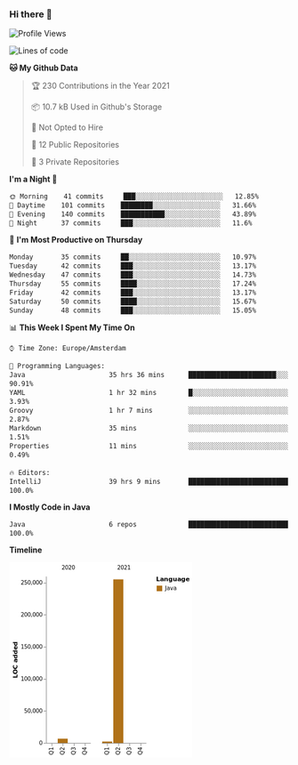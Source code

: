 ### Hi there 👋


<!--START_SECTION:waka-->
![Profile Views](http://img.shields.io/badge/Profile%20Views-0-blue)

![Lines of code](https://img.shields.io/badge/From%20Hello%20World%20I%27ve%20Written-264010%20lines%20of%20code-blue)

**🐱 My Github Data** 

> 🏆 230 Contributions in the Year 2021
 > 
> 📦 10.7 kB Used in Github's Storage 
 > 
> 🚫 Not Opted to Hire
 > 
> 📜 12 Public Repositories 
 > 
> 🔑 3 Private Repositories  
 > 
**I'm a Night 🦉** 

```text
🌞 Morning    41 commits     ███░░░░░░░░░░░░░░░░░░░░░░   12.85% 
🌆 Daytime    101 commits    ████████░░░░░░░░░░░░░░░░░   31.66% 
🌃 Evening    140 commits    ███████████░░░░░░░░░░░░░░   43.89% 
🌙 Night      37 commits     ███░░░░░░░░░░░░░░░░░░░░░░   11.6%

```
📅 **I'm Most Productive on Thursday** 

```text
Monday       35 commits     ██░░░░░░░░░░░░░░░░░░░░░░░   10.97% 
Tuesday      42 commits     ███░░░░░░░░░░░░░░░░░░░░░░   13.17% 
Wednesday    47 commits     ███░░░░░░░░░░░░░░░░░░░░░░   14.73% 
Thursday     55 commits     ████░░░░░░░░░░░░░░░░░░░░░   17.24% 
Friday       42 commits     ███░░░░░░░░░░░░░░░░░░░░░░   13.17% 
Saturday     50 commits     ████░░░░░░░░░░░░░░░░░░░░░   15.67% 
Sunday       48 commits     ███░░░░░░░░░░░░░░░░░░░░░░   15.05%

```


📊 **This Week I Spent My Time On** 

```text
⌚︎ Time Zone: Europe/Amsterdam

💬 Programming Languages: 
Java                     35 hrs 36 mins      ██████████████████████░░░   90.91% 
YAML                     1 hr 32 mins        █░░░░░░░░░░░░░░░░░░░░░░░░   3.93% 
Groovy                   1 hr 7 mins         ░░░░░░░░░░░░░░░░░░░░░░░░░   2.87% 
Markdown                 35 mins             ░░░░░░░░░░░░░░░░░░░░░░░░░   1.51% 
Properties               11 mins             ░░░░░░░░░░░░░░░░░░░░░░░░░   0.49%

🔥 Editors: 
IntelliJ                 39 hrs 9 mins       █████████████████████████   100.0%

```

**I Mostly Code in Java** 

```text
Java                     6 repos             █████████████████████████   100.0%

```


**Timeline**

![Chart not found](https://raw.githubusercontent.com/powercasgamer/powercasgamer/master/charts/bar_graph.png) 


<!--END_SECTION:waka-->
